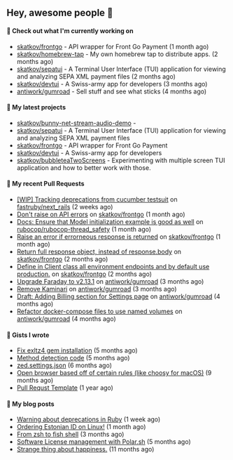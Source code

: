 ## Hey, awesome people 👋

#### 👷 Check out what I'm currently working on
 
- [skatkov/frontgo](https://github.com/skatkov/frontgo) - API wrapper for Front Go Payment (1 month ago) 
- [skatkov/homebrew-tap](https://github.com/skatkov/homebrew-tap) - My own homebrew tap to distribute apps. (2 months ago) 
- [skatkov/sepatui](https://github.com/skatkov/sepatui) - A Terminal User Interface (TUI) application for viewing and analyzing SEPA XML payment files (2 months ago) 
- [skatkov/devtui](https://github.com/skatkov/devtui) - A Swiss-army app for developers (3 months ago) 
- [antiwork/gumroad](https://github.com/antiwork/gumroad) - Sell stuff and see what sticks (4 months ago)

#### 🌱 My latest projects
 
- [skatkov/bunny-net-stream-audio-demo](https://github.com/skatkov/bunny-net-stream-audio-demo) -  
- [skatkov/sepatui](https://github.com/skatkov/sepatui) - A Terminal User Interface (TUI) application for viewing and analyzing SEPA XML payment files 
- [skatkov/frontgo](https://github.com/skatkov/frontgo) - API wrapper for Front Go Payment 
- [skatkov/devtui](https://github.com/skatkov/devtui) - A Swiss-army app for developers 
- [skatkov/bubbleteaTwoScreens](https://github.com/skatkov/bubbleteaTwoScreens) - Experimenting with multiple screen TUI application and how to better work with those.


#### 🔨 My recent Pull Requests
 
- [[WIP] Tracking deprecations from cucumber testsuit](https://github.com/fastruby/next_rails/pull/164) on [fastruby/next_rails](https://github.com/fastruby/next_rails) (2 weeks ago) 
- [Don&#39;t raise on API errors](https://github.com/skatkov/frontgo/pull/7) on [skatkov/frontgo](https://github.com/skatkov/frontgo) (1 month ago) 
- [Docs: Ensure that Model initialization example is good as well](https://github.com/rubocop/rubocop-thread_safety/pull/97) on [rubocop/rubocop-thread_safety](https://github.com/rubocop/rubocop-thread_safety) (1 month ago) 
- [Raise an error if errorneous response is returned](https://github.com/skatkov/frontgo/pull/6) on [skatkov/frontgo](https://github.com/skatkov/frontgo) (1 month ago) 
- [Return full response object, instead of response.body](https://github.com/skatkov/frontgo/pull/4) on [skatkov/frontgo](https://github.com/skatkov/frontgo) (2 months ago) 
- [Define in Client class all environment endpoints and by default use production.](https://github.com/skatkov/frontgo/pull/3) on [skatkov/frontgo](https://github.com/skatkov/frontgo) (2 months ago) 
- [Upgrade Faraday to v2.13.1](https://github.com/antiwork/gumroad/pull/534) on [antiwork/gumroad](https://github.com/antiwork/gumroad) (3 months ago) 
- [Remove Kaminari](https://github.com/antiwork/gumroad/pull/533) on [antiwork/gumroad](https://github.com/antiwork/gumroad) (3 months ago) 
- [Draft: Adding Billing section for Settings page](https://github.com/antiwork/gumroad/pull/504) on [antiwork/gumroad](https://github.com/antiwork/gumroad) (4 months ago) 
- [Refactor docker-compose files to use named volumes](https://github.com/antiwork/gumroad/pull/448) on [antiwork/gumroad](https://github.com/antiwork/gumroad) (4 months ago)

#### 📓 Gists I wrote
 
- [Fix exltz4 gem installation](https://gist.github.com/df4db6f8b76e58fc8eefaa92592f2c1a) (5 months ago) 
- [Method detection code](https://gist.github.com/83648df077c94560af0e2eec95a855b1) (5 months ago) 
- [zed.settings.json](https://gist.github.com/469e9eb867f5dc3ffb2a3dac65ae0640) (6 months ago) 
- [Open browser based off of certain rules (like choosy for macOS)](https://gist.github.com/221b4f302779385494d9dfb9e9eb6aac) (9 months ago) 
- [Pull Requst Template](https://gist.github.com/4bea0868989828e2e221d9d8b2278e36) (1 year ago)

#### 📜 My blog posts

- [Warning about deprecations in Ruby](https://www.skatkov.com/posts/2025-10-18-warning-about-deprecations-in-ruby) (1 week ago)
- [Ordering Estonian ID on Linux!](https://www.skatkov.com/posts/2025-09-26-using-estonian-id-s-on-linux) (1 month ago)
- [From zsh to fish shell](https://www.skatkov.com/posts/2025-07-30-moving-from-zsh-to-fish-shell) (3 months ago)
- [Software License management with Polar.sh](https://www.skatkov.com/posts/2025-05-11-software-license-management-for-dummies) (5 months ago)
- [Strange thing about happiness.](https://www.skatkov.com/posts/2024-11-28-strange-thing-about-happiness) (11 months ago)
